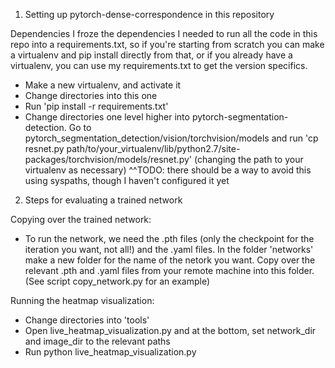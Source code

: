 1. Setting up pytorch-dense-correspondence in this repository

Dependencies
I froze the dependencies I needed to run all the code in this repo into a requirements.txt, so if you're starting from scratch you can make a virtualenv and pip install directly from that, or if you already have a virtualenv, you can use my requirements.txt to get the version specifics. 
- Make a new virtualenv, and activate it
- Change directories into this one
- Run 'pip install -r requirements.txt'
- Change directories one level higher into pytorch-segmentation-detection. Go to pytorch_segmentation_detection/vision/torchvision/models and run 'cp resnet.py path/to/your_virtualenv/lib/python2.7/site-packages/torchvision/models/resnet.py' (changing the path to your virtualenv as necessary)
^^TODO: there should be a way to avoid this using syspaths, though I haven't configured it yet

2. Steps for evaluating a trained network

Copying over the trained network:
- To run the network, we need the .pth files (only the checkpoint for the iteration you want, not all!) and the .yaml files. In the folder 'networks' make a new folder for the name of the netork you want. Copy over the relevant .pth and .yaml files from your remote machine into this folder. (See script copy_network.py for an example)

Running the heatmap visualization:
- Change directories into 'tools'
- Open live_heatmap_visualization.py and at the bottom, set network_dir and image_dir to the relevant paths
- Run python live_heatmap_visualization.py
